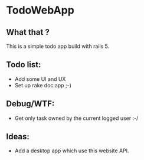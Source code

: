 # TodoWebApp

## What that ?

This is a simple todo app build with rails 5.

## Todo list:
  * Add some UI and UX
  * Set up rake doc:app ;-)

## Debug/WTF:
  * Get only task owned by the current logged user :-/

## Ideas:
  * Add a desktop app which use this website API.
